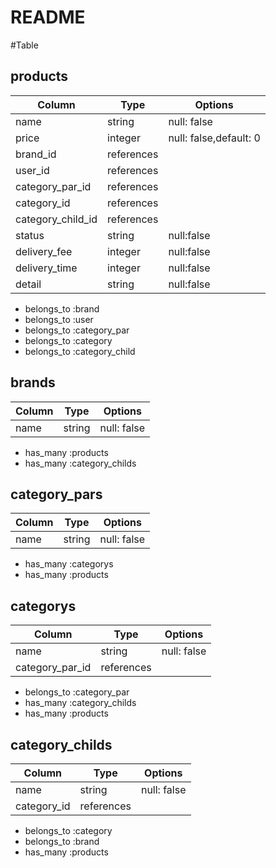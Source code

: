 # README

#Table

## products
|Column|Type|Options|
|------|----|-------|
|name|string|null: false|
|price|integer|null: false,default: 0|
|brand_id|references||
|user_id|references||
|category_par_id|references||
|category_id|references||
|category_child_id|references||
|status|string|null:false|
|delivery_fee|integer|null:false|
|delivery_time|integer|null:false|
|detail|string|null:false|
- belongs_to :brand
- belongs_to :user
- belongs_to :category_par
- belongs_to :category
- belongs_to :category_child


## brands
|Column|Type|Options|
|------|----|-------|
|name|string|null: false|
- has_many :products
- has_many :category_childs

## category_pars
|Column|Type|Options|
|------|----|-------|
|name|string|null: false|
- has_many :categorys
- has_many :products

## categorys
|Column|Type|Options|
|------|----|-------|
|name|string|null: false|
|category_par_id|references||
- belongs_to :category_par
- has_many :category_childs
- has_many :products



## category_childs
|Column|Type|Options|
|------|----|-------|
|name|string|null: false|
|category_id|references||
- belongs_to :category
- belongs_to :brand
- has_many :products

